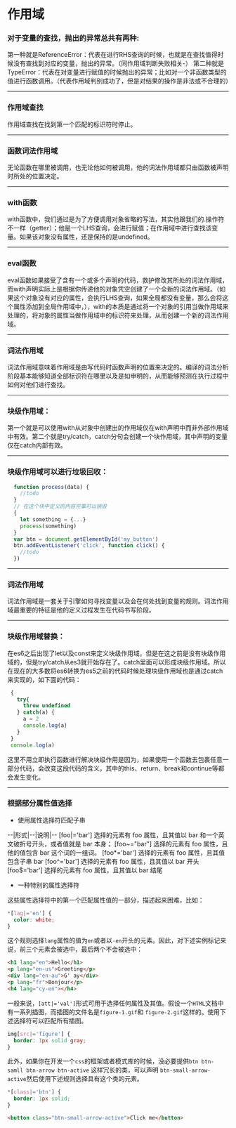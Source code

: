 # 作用域
### 对于变量的查找，抛出的异常总共有两种:

  第一种就是ReferenceError：代表在进行RHS查询的时候，也就是在查找值得时候没有查找到对应的变量，抛出的异常。（同作用域判断失败相关-）
  第二种就是TypeError：代表在对变量进行赋值的时候抛出的异常；比如对一个非函数类型的值进行函数调用。（代表作用域判别成功了，但是对结果的操作是非法或不合理的）

---
  
### 作用域查找

作用域查找在找到第一个匹配的标识符时停止。

---

### 函数词法作用域

无论函数在哪里被调用，也无论他如何被调用，他的词法作用域都只由函数被声明时所处的位置决定。

---

### with函数

with函数中，我们通过是为了方便调用对象省略的写法，其实他跟我们的.操作符不一样（getter）；他是一个LHS查询，会进行赋值；在作用域中进行查找该变量。如果该对象没有属性，还是保持的是undefined。

---

### eval函数

eval函数如果接受了含有一个或多个声明的代码，救护修改其所处的词法作用域，而with声明实际上是根据你传递他的对象凭空创建了一个全新的词法作用域。（如果这个对象没有对应的属性，会执行LHS查询，如果全局都没有变量，那么会将这个属性添加到全局作用域中，），with的本质是通过将一个对象的引用当做作用域来处理的，将对象的属性当做作用域中的标识符来处理，从而创建一个新的词法作用域。

---

### 词法作用域

词法作用域意味着作用域是由写代码时函数声明的位置来决定的。编译的词法分析阶段基本能够知道全部标识符在哪里以及是如申明的，从而能够预测在执行过程中如何对他们进行查找。

---

### 块级作用域：

第一个就是可以使用with从对象中创建出的作用域仅在with声明中而非外部作用域中有效。第二个就是try/catch，catch分句会创建一个块作用域，其中声明的变量仅在catch内部有效。

---

### 块级作用域可以进行垃圾回收：

```js
  function process(data) {
    //todo
  }
  // 在这个块中定义的内容完事可以销毁
  {
    let something = {...}
	process(something)
  }
  var btn = document.getElementById('my_button')
  btn.addEventListener('click', function click() {
    //todo
  })
```

---


### 词法作用域

词法作用域是一套关于引擎如何寻找变量以及会在何处找到变量的规则。词法作用域最重要的特征是他的定义过程发生在代码书写阶段。

---

### 块级作用域替换：

在es6之后出现了let以及const来定义块级作用域，但是在这之前是没有块级作用域的，但是try/catch从es3就开始存在了。catch里面可以形成块级作用域。所以在现在的大多数将es6转换为es5之前的代码时候处理块级作用域也是通过catch来实现的，如下面的代码：

```js
 {
   try{
     throw undefined
   } catch(a) {
     a = 2
	 console.log(a)
   }
 }
 console.log(a)
 ```
 这里不用立即执行函数进行解决块级作用是因为，如果使用一个函数去包裹任意一部分代码，会改变这段代码的含义，其中的this、return、break和continue等都会发生变化。

---
### 根据部分属性值选择

- 使用属性选择符匹配子串

--|形式|--|说明|--
[foo|='bar'] 选择的元素有 foo 属性，且其值以 bar 和一个英文破折号开头，或者值就是 bar 本身；
[foo~="bar"] 选择的元素有 foo 属性，且他的值包含 bar 这个词的一组词。
[foo*='bar'] 选择的元素有 foo 属性，且其值包含子串 bar
[foo^='bar'] 选择的元素有 foo 属性，且其值以 bar 开头
[foo$='bar'] 选择的元素有 foo 属性，且其值以 bar 结尾

- 一种特别的属性选择符

这些属性选择符中的第一个匹配属性值的一部分，描述起来困难，比如：

```css
*[lag|='en'] {
  color: white;
}
```

这个规则选择`lang`属性的值为`en`或者以`-en`开头的元素。因此，对下述实例标记来说，前三个元素会被选中，最后两个不会被选中：

```html
<h1 lang="en">Hello</h1>
<p lang="en-us">Greeting</p>
<div lang="en-au">G' ay</div>
<p lang="fr">Bonjour</p>
<h4 lang="cy-en"></h4>
```

一般来说，`[att|='val']`形式可用于选择任何属性及其值。假设一个`HTML`文档中有一系列插图，而插图的文件名是`figure-1.gif`和
`figure-2.gif`这样的。使用下述选择符可以匹配所有插图。

```css
img[src|='figure'] {
  border: 1px solid gray;
}
```

此外，如果你在开发一个`css`的框架或者模式库的时候，没必要提供`btn btn-samll btn-arrow btn-active` 这样冗长的类，可以声明
`btn-small-arrow-active`然后使用下述规则选择具有这个类的元素。

```css
*[class|='btn'] {
  border: 1px solid;
}
```

```html
<button class="btn-small-arrow-active">Click me</button>
```